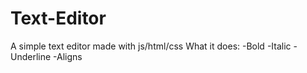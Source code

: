 # Text-Editor
A simple text editor made with js/html/css
What it does:
-Bold
-Italic
-Underline
-Aligns
